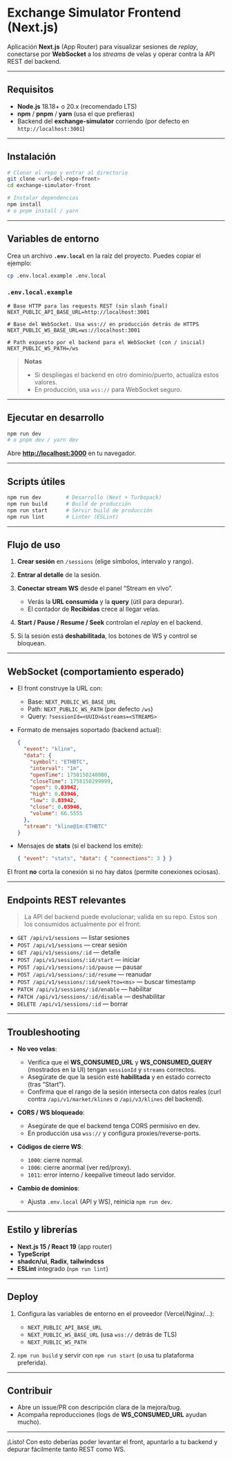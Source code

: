 # Exchange Simulator Frontend (Next.js)

Aplicación **Next.js** (App Router) para visualizar sesiones de *replay*, conectarse por **WebSocket** a los *streams* de velas y operar contra la API REST del backend.

---

## Requisitos

* **Node.js** 18.18+ o 20.x (recomendado LTS)
* **npm** / **pnpm** / **yarn** (usa el que prefieras)
* Backend del **exchange-simulator** corriendo (por defecto en `http://localhost:3001`)

---

## Instalación

```bash
# Clonar el repo y entrar al directorio
git clone <url-del-repo-front>
cd exchange-simulator-front

# Instalar dependencias
npm install
# o pnpm install / yarn
```

---

## Variables de entorno

Crea un archivo **`.env.local`** en la raíz del proyecto. Puedes copiar el ejemplo:

```bash
cp .env.local.example .env.local
```

### `.env.local.example`

```dotenv
# Base HTTP para las requests REST (sin slash final)
NEXT_PUBLIC_API_BASE_URL=http://localhost:3001

# Base del WebSocket. Usa wss:// en producción detrás de HTTPS
NEXT_PUBLIC_WS_BASE_URL=ws://localhost:3001

# Path expuesto por el backend para el WebSocket (con / inicial)
NEXT_PUBLIC_WS_PATH=/ws
```

> **Notas**
>
> * Si despliegas el backend en otro dominio/puerto, actualiza estos valores.
> * En producción, usa `wss://` para WebSocket seguro.

---

## Ejecutar en desarrollo

```bash
npm run dev
# o pnpm dev / yarn dev
```

Abre **[http://localhost:3000](http://localhost:3000)** en tu navegador.

---

## Scripts útiles

```bash
npm run dev        # Desarrollo (Next + Turbopack)
npm run build      # Build de producción
npm run start      # Servir build de producción
npm run lint       # Linter (ESLint)
```

---

## Flujo de uso

1. **Crear sesión** en `/sessions` (elige símbolos, intervalo y rango).
2. **Entrar al detalle** de la sesión.
3. **Conectar stream WS** desde el panel “Stream en vivo”.

   * Verás la **URL consumida** y la **query** (útil para depurar).
   * El contador de **Recibidas** crece al llegar velas.
4. **Start / Pause / Resume / Seek** controlan el *replay* en el backend.
5. Si la sesión está **deshabilitada**, los botones de WS y control se bloquean.

---

## WebSocket (comportamiento esperado)

* El front construye la URL con:

  * Base: `NEXT_PUBLIC_WS_BASE_URL`
  * Path: `NEXT_PUBLIC_WS_PATH` (por defecto `/ws`)
  * Query: `?sessionId=<UUID>&streams=<STREAMS>`
* Formato de mensajes soportado (backend actual):

  ```json
  {
    "event": "kline",
    "data": {
      "symbol": "ETHBTC",
      "interval": "1m",
      "openTime": 1758150240000,
      "closeTime": 1758150299999,
      "open": 0.03942,
      "high": 0.03946,
      "low": 0.03942,
      "close": 0.03946,
      "volume": 66.5555
    },
    "stream": "kline@1m:ETHBTC"
  }
  ```
* Mensajes de **stats** (si el backend los emite):

  ```json
  { "event": "stats", "data": { "connections": 3 } }
  ```

El front **no** corta la conexión si no hay datos (permite conexiones ociosas).

---

## Endpoints REST relevantes

> La API del backend puede evolucionar; valida en su repo. Estos son los consumidos actualmente por el front:

* `GET /api/v1/sessions` — listar sesiones
* `POST /api/v1/sessions` — crear sesión
* `GET /api/v1/sessions/:id` — detalle
* `POST /api/v1/sessions/:id/start` — iniciar
* `POST /api/v1/sessions/:id/pause` — pausar
* `POST /api/v1/sessions/:id/resume` — reanudar
* `POST /api/v1/sessions/:id/seek?to=<ms>` — buscar timestamp
* `PATCH /api/v1/sessions/:id/enable` — habilitar
* `PATCH /api/v1/sessions/:id/disable` — deshabilitar
* `DELETE /api/v1/sessions/:id` — borrar

---

## Troubleshooting

* **No veo velas**:

  * Verifica que el **WS\_CONSUMED\_URL** y **WS\_CONSUMED\_QUERY** (mostrados en la UI) tengan `sessionId` y `streams` correctos.
  * Asegúrate de que la sesión esté **habilitada** y en estado correcto (tras “Start”).
  * Confirma que el rango de la sesión intersecta con datos reales (curl contra `/api/v1/market/klines` o `/api/v3/klines` del backend).
* **CORS / WS bloqueado**:

  * Asegúrate de que el backend tenga CORS permisivo en dev.
  * En producción usa `wss://` y configura proxies/reverse-ports.
* **Códigos de cierre WS**:

  * `1000`: cierre normal.
  * `1006`: cierre anormal (ver red/proxy).
  * `1011`: error interno / keepalive timeout lado servidor.
* **Cambio de dominios**:

  * Ajusta `.env.local` (API y WS), reinicia `npm run dev`.

---

## Estilo y librerías

* **Next.js 15 / React 19** (app router)
* **TypeScript**
* **shadcn/ui**, **Radix**, **tailwindcss**
* **ESLint** integrado (`npm run lint`)

---

## Deploy

1. Configura las variables de entorno en el proveedor (Vercel/Nginx/…):

   * `NEXT_PUBLIC_API_BASE_URL`
   * `NEXT_PUBLIC_WS_BASE_URL` (usa `wss://` detrás de TLS)
   * `NEXT_PUBLIC_WS_PATH`
2. `npm run build` y servir con `npm run start` (o usa tu plataforma preferida).

---

## Contribuir

* Abre un issue/PR con descripción clara de la mejora/bug.
* Acompaña reproducciones (logs de **WS\_CONSUMED\_URL** ayudan mucho).

---

¡Listo! Con esto deberías poder levantar el front, apuntarlo a tu backend y depurar fácilmente tanto REST como WS.

































